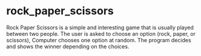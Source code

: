 # rock_paper_scissors
Rock Paper Scissors is a simple and interesting game that is usually played between two people. The user is asked to choose an option (rock, paper, or scissors), Computer chooses one option at random. The program decides and shows the winner depending on the choices.
